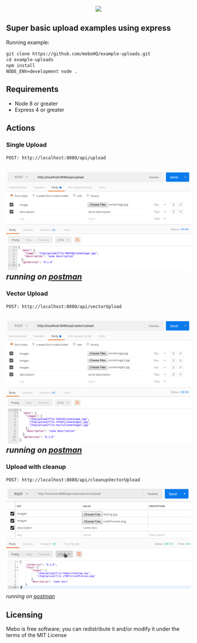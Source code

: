 <p align="center">
  <img src="https://mebohq.github.io/docs/data/logo.png"/>
</p>

## Super basic upload examples using express

Running example:
```
git clone https://github.com/meboHQ/example-uploads.git
cd example-uploads
npm install
NODE_ENV=development node .
```

## Requirements
- Node 8 or greater
- Express 4 or greater

## Actions

### Single Upload
`POST: http://localhost:8080/api/upload`

![postman](./data/postmanUpload.png)
*running on [postman](https://www.getpostman.com)*
---

###  Vector Upload
`POST: http://localhost:8080/api/vectorUpload`

![postman](./data/postmanVectorUpload.png)
*running on [postman](https://www.getpostman.com)*
---

###  Upload with cleanup
`POST: http://localhost:8080/api/cleanupVectorUpload`

![postman](./data/postmanCleanupVectorUpload.png)
*running on [postman](https://www.getpostman.com)*

## Licensing
Mebo is free software; you can redistribute it and/or modify it under the terms of the MIT License
